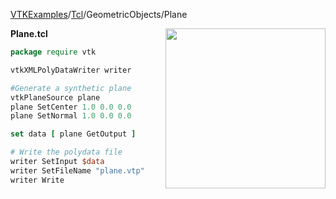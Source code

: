 [VTKExamples](/home/)/[Tcl](/Tcl)/GeometricObjects/Plane

<img align="right" src="https://github.com/lorensen/VTKExamples/blob/gh-pages/Testing/Baseline/GeometricObjects/TestPlane.png?raw=true" width="256" />

**Plane.tcl**
```tcl
package require vtk

vtkXMLPolyDataWriter writer

#Generate a synthetic plane
vtkPlaneSource plane
plane SetCenter 1.0 0.0 0.0
plane SetNormal 1.0 0.0 0.0

set data [ plane GetOutput ]

# Write the polydata file 
writer SetInput $data
writer SetFileName "plane.vtp"
writer Write
```
